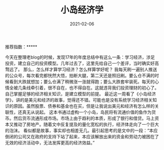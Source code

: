 ﻿---
title:  小岛经济学
date: 2021-02-06
Tags:
    - "经济"
    - '货币'
categories: ["books"]
---

推荐指数：*****

今天在整理老blog的时候，发现17年的年度总结中有这么一条：学习经济，涉足投资，建立自己的投资模型。几年过去了，这里先给自己一个差评，当时确实好高骛远了。
那么，怎么样才算学习经济？怎么样算学好呢？
我每天刷一遍别人推送的公众号，每次看完都恍然大悟，拍断大腿，第二天还是照旧刷。要么仓不满的时候看到大跌就想加；要么仓满了稍微涨一涨就得跑；要么大跌套牢装死。每天的心情全被几条线牵引着，很不自在，也不得自在。这就违背我们投资理财的初心了。
自己掌握足够的经济相关知识，是建立模型的前提。
最近这一周看了《小岛经济学》，讲的是美元和经济的故事，觉得还不错。可能也是没有系统学习经济相关知识的原因。虽然股票、债券和基金也在买，但是让我说出美元和经济有怎么样的关联性，还真无从说起。
这本书通过虚构一个小岛，岛民将有流通价值的鱼作为货币。然后货币流通形成市场。市场上由于趋利的本质，形成了银行和借贷。马上资本又推动了房地产。随着文中反复提及的量化宽松的执行，经济体走向了一个巨大的泡沫。
看似都是故事，事实却也相差无几。最引起思考的是文中的一段：“本应倒闭的公司又在政府的支持下站了起来，本应该解放出来的资金和劳动力被困在了无效的经济活动中，无法发挥更高的经济效益。”